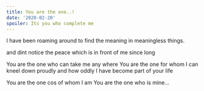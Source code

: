 ```yaml
---
title: You are the one..!
date: '2020-02-20'
spoiler: Its you who complete me
---
```

I have been roaming around
to find the meaning
in meaningless things.

and dint notice the peace
which is in front of me since long

You are the one who can take me any where
You are the one for whom I can kneel down proudly
and how oddly I have become part of your life

You are the one cos of whom I am
You are the one who is mine…